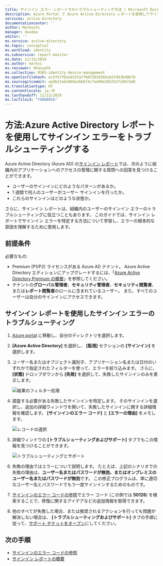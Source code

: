 ```yaml
---
title: サインイン エラー レポートでのトラブルシューティング方法 | Microsoft Docs
description: Azure Portal で Azure Active Directory レポートを使用してサインイン エラーをトラブルシューティングする方法について説明します
services: active-directory
documentationcenter: ''
author: MarkusVi
manager: daveba
editor: ''
ms.service: active-directory
ms.topic: conceptual
ms.workload: identity
ms.subservice: report-monitor
ms.date: 11/13/2018
ms.author: markvi
ms.reviewer: dhanyahk
ms.collection: M365-identity-device-management
ms.openlocfilehash: ec5fe7f62e8537a7f687202d365eb37d43b48b78
ms.sourcegitcommit: ae8b23ab3488a2bbbf4c7ad49e285352f2d67a68
ms.translationtype: HT
ms.contentlocale: ja-JP
ms.lasthandoff: 11/13/2019
ms.locfileid: "74008056"
---
```

# <a name="how-to-troubleshoot-sign-in-errors-using-azure-active-directory-reports"></a>方法:Azure Active Directory レポートを使用してサインイン エラーをトラブルシューティングする

Azure Active Directory (Azure AD) の[サインイン レポート](concept-sign-ins.md)では、次のように組織内のアプリケーションへのアクセスの管理に関する質問への回答を見つけることができます。

- ユーザーのサインインにどのようなパターンがあるか。
- 1 週間で何人のユーザーがユーザー サインインを行ったか。
- これらのサインインはどのような状態か。


さらに、サインイン レポートは、組織内のユーザーのサインイン エラーのトラブルシューティングに役立つこともあります。 このガイドでは、サインイン レポートでサインイン エラーを特定する方法について学習し、エラーの根本的な原因を理解するために使用します。

## <a name="prerequisites"></a>前提条件

必要なもの:

* Premium (P1/P2) ライセンスがある Azure AD テナント。 Azure Active Directory エディションにアップグレードするには、「[Azure Active Directory Premium の概要](../fundamentals/active-directory-get-started-premium.md)」を参照してください。
* テナントの**グローバル管理者**、**セキュリティ管理者**、**セキュリティ閲覧者**、または**レポート閲覧者**のロールに含まれているユーザー。 また、すべてのユーザーは自分のサインインにアクセスできます。 

## <a name="troubleshoot-sign-in-errors-using-the-sign-ins-report"></a>サインイン レポートを使用したサインイン エラーのトラブルシューティング

1. [Azure portal](https://portal.azure.com) に移動し、自分のディレクトリを選択します。
2. **[Azure Active Directory]** を選択し、 **[監視]** セクションの **[サインイン]** を選択します。 
3. ユーザー名またはオブジェクト識別子、アプリケーション名または日付のいずれかで指定されたフィルターを使って、エラーを絞り込みます。 さらに、 **[状態]** ドロップダウンから **[失敗]** を選択して、失敗したサインインのみを表示します。 

    ![結果のフィルター処理](./media/howto-troubleshoot-sign-in-errors/filters.png)
        
4. 調査する必要がある失敗したサインインを特定します。 そのサインインを選択し、追加の詳細ウィンドウを開いて、失敗したサインインに関する詳細情報を確認します。 **[サインインのエラー コード]** と **[エラーの理由]** をメモします。 

    ![レコードの選択](./media/howto-troubleshoot-sign-in-errors/sign-in-failures.png)
        
5. 詳細ウィンドウの **[トラブルシューティングおよびサポート]** タブでもこの情報を見つけることができます。

    ![トラブルシューティングとサポート](./media/howto-troubleshoot-sign-in-errors/troubleshooting-and-support.png)

6. 失敗の理由ではエラーについて説明します。 たとえば、上記のシナリオでの失敗の理由は、**ユーザー名またはパスワードが無効、またはオンプレミスのユーザー名またはパスワードが無効**です。 この修正プログラムは、単に適切なユーザー名とパスワードでもう一度サインインするためのものです。

7. [サインインのエラー コードの参照](reference-sign-ins-error-codes.md)でエラー コード (この例では **50126**) を検索することで、修復に関するアイデアなどの追加情報を取得できます。 

8. 他のすべてが失敗した場合、または推奨されるアクションを行っても問題が解決しない場合は、 **[トラブルシューティングおよびサポート]** タブの手順に従って、[サポート チケットをオープン](../fundamentals/active-directory-troubleshooting-support-howto.md)にしてください。 

## <a name="next-steps"></a>次の手順

* [サインインのエラー コードの参照](reference-sign-ins-error-codes.md)
* [サインイン レポートの概要](concept-sign-ins.md)
